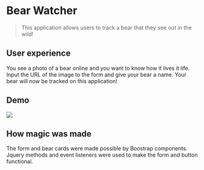 # Bear Watcher
> This application allows users to track a bear that they see out in the wild!

## User experience
You see a photo of a bear online and you want to know how it lives it life. Input the URL of the image to the form and give your bear a name. Your bear will now be tracked on this application!

## Demo
![](http://g.recordit.co/9OI4LassSC.gif)

## How magic was made
The form and bear cards were made possible by Boostrap components. Jquery methods and event listeners were used to make the form and button functional.
